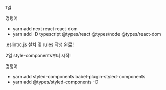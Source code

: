 1일

명령어

- yarn add next react react-dom
- yarn add -D typescript @types/react @types/node @types/react-dom

.eslintrc.js 설치 및 rules 작성 완료!

2일
style-components부터 시작!

명령어

- yarn add styled-components babel-plugin-styled-components
- yarn add @types/styled-components -D
